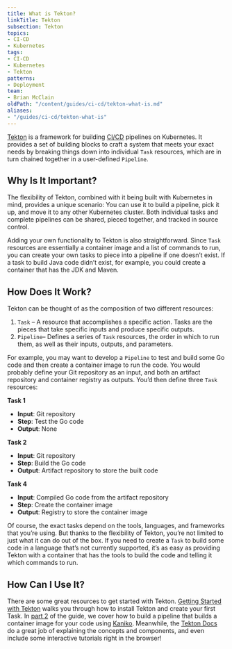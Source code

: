 ```yaml
---
title: What is Tekton?
linkTitle: Tekton
subsection: Tekton
topics:
- CI-CD
- Kubernetes
tags:
- CI-CD
- Kubernetes
- Tekton
patterns:
- Deployment
team:
- Brian McClain
oldPath: "/content/guides/ci-cd/tekton-what-is.md"
aliases:
- "/guides/ci-cd/tekton-what-is"
---
```


[Tekton](https://tekton.dev) is a framework for building [CI/CD](/guides/ci-cd/ci-cd-what-is/) pipelines on Kubernetes. It provides a set of building blocks to craft a system that meets your exact needs by breaking things down into individual `Task` resources, which are in turn chained together in a user-defined `Pipeline`.

## Why Is It Important?

The flexibility of Tekton, combined with it being built with Kubernetes in mind, provides a unique scenario: You can use it to build a pipeline, pick it up, and move it to any other Kubernetes cluster. Both individual tasks and complete pipelines can be shared, pieced together, and tracked in source control.

Adding your own functionality to Tekton is also straightforward. Since `Task` resources are essentially a container image and a list of commands to run, you can create your own tasks to piece into a pipeline if one doesn’t exist. If a task to build Java code didn’t exist, for example, you could create a container that has the JDK and Maven.

## How Does It Work?

Tekton can be thought of as the composition of two different resources: 

1. `Task` – A resource that accomplishes a specific action. Tasks are the pieces that take specific inputs and produce specific outputs.
2. `Pipeline`– Defines a series of `Task` resources, the order in which to run them, as well as their inputs, outputs, and parameters. 

For example, you may want to develop a `Pipeline` to test and build some Go code and then create a container image to run the code. You would probably define your Git repository as an input, and both an artifact repository and container registry as outputs. You’d then define three `Task` resources:

**Task 1**
- __Input__: Git repository
- __Step__: Test the Go code
- __Output__: None

**Task 2**
- __Input__: Git repository
- __Step__: Build the Go code
- __Output__: Artifact repository to store the built code

**Task 4**
- __Input__: Compiled Go code from the artifact repository
- __Step__: Create the container image
- __Output__: Registry to store the container image

Of course, the exact tasks depend on the tools, languages, and frameworks that you’re using. But thanks to the flexibility of Tekton, you’re not limited to just what it can do out of the box. If you need to create a `Task` to build some code in a language that’s not currently supported, it’s as easy as providing Tekton with a container that has the tools to build the code and telling it which commands to run.

## How Can I Use It?

There are some great resources to get started with Tekton.  [Getting Started with Tekton](/guides/ci-cd/tekton-gs-p1/) walks you through how to install Tekton and create your first Task. In [part 2](/guides/ci-cd/tekton-gs-p2/) of the guide, we cover how to build a pipeline that builds a container image for your code using [Kaniko](https://github.com/GoogleContainerTools/kaniko). Meanwhile, the [Tekton Docs](https://tekton.dev/docs/) do a great job of explaining the concepts and components, and even include some interactive tutorials right in the browser!
